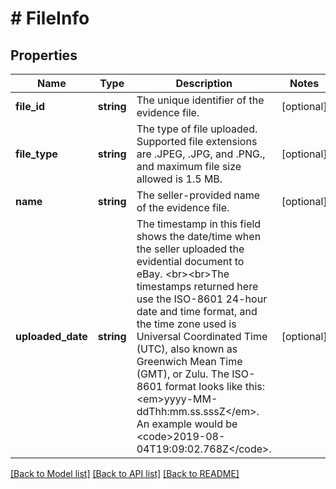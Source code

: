 # # FileInfo

## Properties

Name | Type | Description | Notes
------------ | ------------- | ------------- | -------------
**file_id** | **string** | The unique identifier of the evidence file. | [optional]
**file_type** | **string** | The type of file uploaded. Supported file extensions are .JPEG, .JPG, and .PNG., and maximum file size allowed is 1.5 MB. | [optional]
**name** | **string** | The seller-provided name of the evidence file. | [optional]
**uploaded_date** | **string** | The timestamp in this field shows the date/time when the seller uploaded the evidential document to eBay. &lt;br&gt;&lt;br&gt;The timestamps returned here use the ISO-8601 24-hour date and time format, and the time zone used is Universal Coordinated Time (UTC), also known as Greenwich Mean Time (GMT), or Zulu. The ISO-8601 format looks like this: &lt;em&gt;yyyy-MM-ddThh:mm.ss.sssZ&lt;/em&gt;. An example would be &lt;code&gt;2019-08-04T19:09:02.768Z&lt;/code&gt;. | [optional]

[[Back to Model list]](../../README.md#models) [[Back to API list]](../../README.md#endpoints) [[Back to README]](../../README.md)

